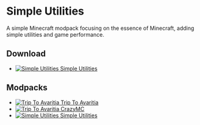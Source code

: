 # Simple Utilities

A simple Minecraft modpack focusing on the essence of Minecraft, adding simple utilities and game performance.

## Download

+ [![Simple Utilities](http://cf.way2muchnoise.eu/simple-utilities.svg "SU") Simple Utilities](https://www.curseforge.com/minecraft/modpacks/simple-utilities)


## Modpacks

+ [![Trip To Avaritia](http://cf.way2muchnoise.eu/tta.svg "TTA") Trip To Avaritia](https://www.curseforge.com/minecraft/modpacks/tta)
+ [![Trip To Avaritia](http://cf.way2muchnoise.eu/cmc1.svg "CMC") CrazyMC](https://www.curseforge.com/minecraft/modpacks/cmc1)
+ [![Simple Utilities](http://cf.way2muchnoise.eu/simple-utilities.svg "SU") Simple Utilities](https://www.curseforge.com/minecraft/modpacks/simple-utilities)
